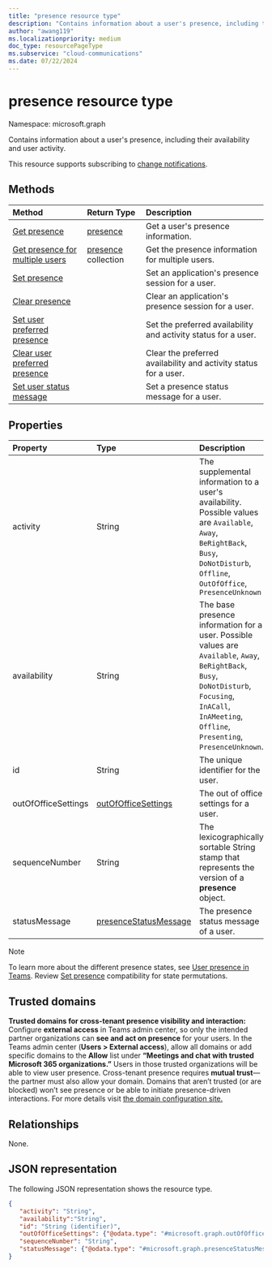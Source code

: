 ```yaml
---
title: "presence resource type"
description: "Contains information about a user's presence, including their availability and user activity."
author: "awang119"
ms.localizationpriority: medium
doc_type: resourcePageType
ms.subservice: "cloud-communications"
ms.date: 07/22/2024
---
```


# presence resource type

Namespace: microsoft.graph

Contains information about a user's presence, including their availability and user activity.

This resource supports subscribing to [change notifications](/graph/changenotifications-for-presence).

## Methods

| Method                                                                               | Return Type                                     | Description                                         |
| :----------------------------------------------------------------------------------- | :---------------------------------------------- | :-------------------------------------------------- |
| [Get presence](../api/presence-get.md)                                               | [presence](../resources/presence.md)            | Get a user's presence information.                  |
| [Get presence for multiple users](../api/cloudcommunications-getpresencesbyuserid.md) | [presence](../resources/presence.md) collection | Get the presence information for multiple users.    |
| [Set presence](../api/presence-setpresence.md)                                       |                                                 | Set an application's presence session for a user.   |
| [Clear presence](../api/presence-clearpresence.md)                                   |                                                 | Clear an application's presence session for a user. |
| [Set user preferred presence](../api/presence-setuserpreferredpresence.md)           |                                                 | Set the preferred availability and activity status for a user.                    |
| [Clear user preferred presence](../api/presence-clearuserpreferredpresence.md)       |                                                 | Clear the preferred availability and activity status for a user.                  |
| [Set user status message](../api/presence-setstatusmessage.md)                       |                                                 | Set a presence status message for a user. |

## Properties

| Property            | Type               | Description                                     |
| :------------------ | :------------------| :---------------------------------------        |
| activity            | String             | The supplemental information to a user's availability. Possible values are `Available`, `Away`, `BeRightBack`, `Busy`, `DoNotDisturb`, `Offline`, `OutOfOffice`, `PresenceUnknown` |
| availability        | String             | The base presence information for a user. Possible values are `Available`, `Away`, `BeRightBack`, `Busy`, `DoNotDisturb`, `Focusing`, `InACall`, `InAMeeting`, `Offline`, `Presenting`, `PresenceUnknown`.    |
| id                  | String             | The unique identifier for the user. |
| outOfOfficeSettings | [outOfOfficeSettings](outofofficesettings.md) | The out of office settings for a user.  |
| sequenceNumber      | String             | The lexicographically sortable String stamp that represents the version of a **presence** object. |
| statusMessage       | [presenceStatusMessage](presencestatusmessage.md) | The presence status message of a user. |

> [!NOTE]
> To learn more about the different presence states, see [User presence in Teams](/microsoftteams/presence-admins). 
>Review [Set presence](../api/presence-setpresence.md) compatibility for state permutations.

## Trusted domains

**Trusted domains for cross-tenant presence visibility and interaction:** Configure **external access** in Teams admin center, so only the intended partner organizations can **see and act on presence** for your users. In the Teams admin center (**Users > External access**), allow all domains or add specific domains to the **Allow** list under **“Meetings and chat with trusted Microsoft 365 organizations.”** Users in those trusted organizations will be able to view user presence. Cross-tenant presence requires **mutual trust**—the partner must also allow your domain. Domains that aren’t trusted (or are blocked) won’t see presence or be able to initiate presence-driven interactions. For more details visit [the domain configuration site.](https://learn.microsoft.com/microsoftteams/trusted-organizations-external-meetings-chat?tabs=organization-settings#specify-trusted-microsoft-365-organizations)

## Relationships

None.

## JSON representation

The following JSON representation shows the resource type.

<!-- {
  "blockType": "resource",
  "optionalProperties": [
  ],
  "@odata.type": "microsoft.graph.presence"
}-->
```json
{
   "activity": "String",
   "availability":"String",
   "id": "String (identifier)",
   "outOfOfficeSettings": {"@odata.type": "#microsoft.graph.outOfOfficeSettings"},
   "sequenceNumber": "String",
   "statusMessage": {"@odata.type": "#microsoft.graph.presenceStatusMessage"}
}
```
